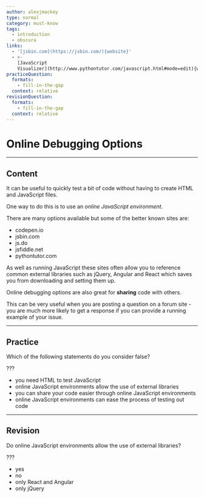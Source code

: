 ```yaml
---
author: alexjmackey
type: normal
category: must-know
tags:
  - introduction
  - obscura
links:
  - '[jsbin.com](https://jsbin.com/){website}'
  - >-
    [JavaScript
    Visualizer](http://www.pythontutor.com/javascript.html#mode=edit){website}
practiceQuestion:
  formats:
    - fill-in-the-gap
  context: relative
revisionQuestion:
  formats:
    - fill-in-the-gap
  context: relative
---
```


# Online Debugging Options


---

## Content

It can be useful to quickly test a bit of code without having to create HTML and JavaScript files.

One way to do this is to use an *online JavaScript environment*.

There are many options available but some of the better known sites are:

- codepen.io
- jsbin.com
- js.do
- jsfiddle.net
- pythontutor.com

As well as running JavaScript these sites often allow you to reference common external libraries such as jQuery, Angular and React which saves you from downloading and setting them up.

Online debugging options are also great for **sharing** code with others.

This can be very useful when you are posting a question on a forum site - you are much more likely to get a response if you can provide a running example of your issue.


---

## Practice

Which of the following statements do you consider false?

???

- you need HTML to test JavaScript
- online JavaScript environments allow the use of external libraries
- you can share your code easier through online JavaScript environments
- online JavaScript environments can ease the process of testing out code


---

## Revision

Do online JavaScript environments allow the use of external libraries?

???

- yes
- no
- only React and Angular
- only jQuery
 
